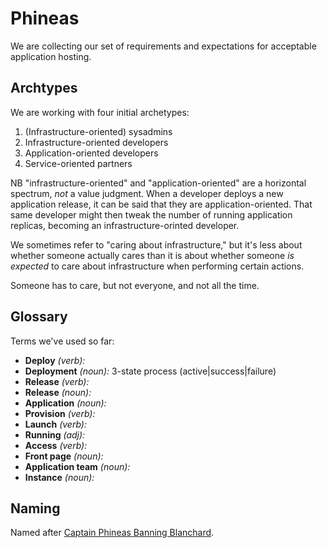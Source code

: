 Phineas
=======

We are collecting our set of requirements and expectations for
acceptable application hosting.

Archtypes
---------

We are working with four initial archetypes:

1.  (Infrastructure-oriented) sysadmins
2.  Infrastructure-oriented developers
3.  Application-oriented developers
4.  Service-oriented partners

NB "infrastructure-oriented" and "application-oriented" are a horizontal
spectrum, *not* a value judgment. When a developer deploys a new
application release, it can be said that they are application-oriented.
That same developer might then tweak the number of running application
replicas, becoming an infrastructure-orinted developer.

We sometimes refer to "caring about infrastructure," but it's less about
whether someone actually cares than it is about whether someone *is
expected* to care about infrastructure when performing certain actions.

Someone has to care, but not everyone, and not all the time.

Glossary
--------

Terms we've used so far:

-   **Deploy** *(verb):*
-   **Deployment** *(noun):* 3-state process (active|success|failure)
-   **Release** *(verb):*
-   **Release** *(noun):*
-   **Application** *(noun):*
-   **Provision** *(verb):*
-   **Launch** *(verb):*
-   **Running** *(adj):*
-   **Access** *(verb):*
-   **Front page** *(noun):*
-   **Application team** *(noun):*
-   **Instance** *(noun):*

Naming
------

Named after [Captain Phineas Banning Blanchard][1].

[1]: https://en.wikipedia.org/wiki/Phineas_Banning_Blanchard
